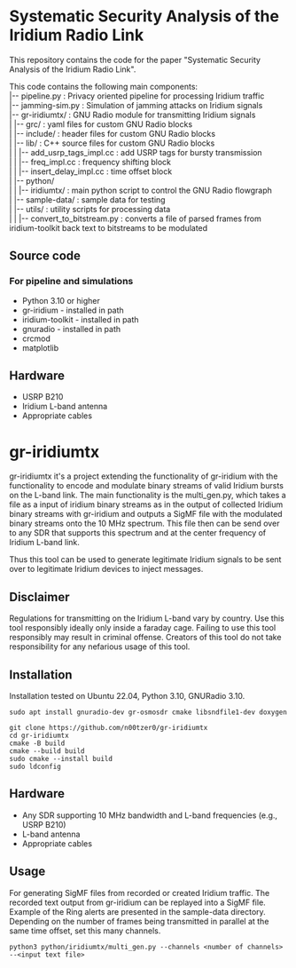 # Systematic Security Analysis of the Iridium Radio Link

This repository contains the code for the paper "Systematic Security Analysis of the Iridium Radio Link".

This code contains the following main components: <br>
|-- pipeline.py : Privacy oriented pipeline for processing Iridium traffic <br>
|-- jamming-sim.py : Simulation of jamming attacks on Iridium signals <br>
|-- gr-iridiumtx/ :  GNU Radio module for transmitting Iridium signals <br>
| |-- grc/ : yaml files for custom GNU Radio blocks<br>
| |-- include/ : header files for custom GNU Radio blocks<br>
| |-- lib/ : C++ source files for custom GNU Radio blocks<br>
| |  |-- add_usrp_tags_impl.cc : add USRP tags for bursty transmission<br>
| |  |-- freq_impl.cc : frequency shifting block<br>
| |  |-- insert_delay_impl.cc : time offset block<br>
| |-- python/<br>
| |  |-- iridiumtx/ : main python script to control the GNU Radio flowgraph<br>
| |-- sample-data/ : sample data for testing<br>
| |-- utils/ : utility scripts for processing data<br>
| |  |-- convert_to_bitstream.py : converts a file of parsed frames from iridium-toolkit back text to bitstreams to be modulated<br>

## Source code

### For pipeline and simulations
- Python 3.10 or higher
- gr-iridium - installed in path
- iridium-toolkit - installed in path
- gnuradio - installed in path
- crcmod
- matplotlib


## Hardware
- USRP B210
- Iridium L-band antenna
- Appropriate cables 



# gr-iridiumtx
gr-iridiumtx it's a project extending the functionality of gr-iridium with the functionality to encode and modulate binary streams of valid Iridium bursts on the L-band link. The main functionality is the multi_gen.py, which takes a file as a input of iridium binary streams as in the output of collected Iridium binary streams with gr-iridium and outputs a SigMF file with the modulated binary streams onto the 10 MHz spectrum. This file then can be send over to any SDR that supports this spectrum and at the center frequency of Iridium L-band link.

Thus this tool can be used to generate legitimate Iridium signals to be sent over to legitimate Iridium devices to inject messages.

## Disclaimer
Regulations for transmitting on the Iridium L-band vary by country. Use this tool responsibly ideally only inside a faraday cage. Failing to use this tool responsibly may result in criminal offense. Creators of this tool do not take responsibility for any nefarious usage of this tool.

## Installation
Installation tested on Ubuntu 22.04, Python 3.10, GNURadio 3.10.

```
sudo apt install gnuradio-dev gr-osmosdr cmake libsndfile1-dev doxygen

git clone https://github.com/n00tzer0/gr-iridiumtx
cd gr-iridiumtx
cmake -B build
cmake --build build
sudo cmake --install build
sudo ldconfig
```

## Hardware
- Any SDR supporting 10 MHz bandwidth and L-band frequencies (e.g., USRP B210)
- L-band antenna
- Appropriate cables

## Usage
For generating SigMF files from recorded or created Iridium traffic. The recorded text output from gr-iridium can be replayed into a SigMF file. Example of the Ring alerts are presented in the sample-data directory. Depending on the number of frames being transmitted in parallel at the same time offset, set this many channels.

```
python3 python/iridiumtx/multi_gen.py --channels <number of channels> --<input text file>
```

